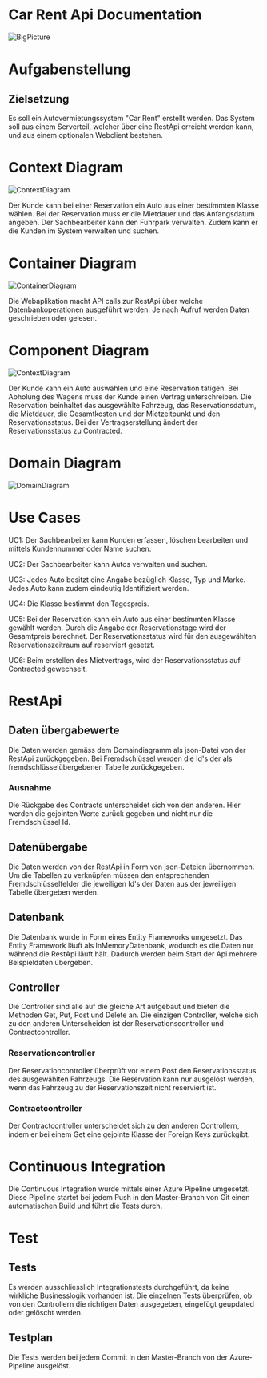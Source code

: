 # Car Rent Api Documentation

![BigPicture](./images/BigPicture.JPG)

# Aufgabenstellung
## Zielsetzung

Es soll ein Autovermietungssystem "Car Rent" erstellt werden. Das System soll aus einem Serverteil, welcher über eine RestApi erreicht werden kann, und aus einem optionalen Webclient bestehen.

# Context Diagram

![ContextDiagram](./images/ContextDiagram.JPG)

Der Kunde kann bei einer Reservation ein Auto aus einer bestimmten Klasse wählen. Bei der Reservation muss er die Mietdauer und das Anfangsdatum angeben. 
Der Sachbearbeiter kann den Fuhrpark verwalten. Zudem kann er die Kunden im System verwalten und suchen.

# Container Diagram

![ContainerDiagram](./images/ContainerDiagram.JPG)

Die Webaplikation macht API calls zur RestApi über welche Datenbankoperationen ausgeführt werden. Je nach Aufruf werden Daten geschrieben oder gelesen.

# Component Diagram
![ContextDiagram](./images/ComponentDiagram.JPG)

Der Kunde kann ein Auto auswählen und eine Reservation tätigen. Bei Abholung des Wagens muss der Kunde einen Vertrag unterschreiben. Die Reservation beinhaltet das ausgewählte Fahrzeug, das Reservationsdatum, die Mietdauer, die Gesamtkosten und der Mietzeitpunkt und den Reservationsstatus. Bei der Vertragserstellung ändert der Reservationsstatus zu Contracted. 

# Domain Diagram
![DomainDiagram](./images/DomainModel.JPG)

# Use Cases

UC1: Der Sachbearbeiter kann Kunden erfassen, löschen bearbeiten und mittels Kundennummer oder Name suchen.

UC2: Der Sachbearbeiter kann Autos verwalten und suchen.

UC3: Jedes Auto besitzt eine Angabe bezüglich Klasse, Typ und Marke. Jedes Auto kann zudem eindeutig Identifiziert werden.

UC4: Die Klasse bestimmt den Tagespreis.

UC5: Bei der Reservation kann ein Auto aus einer bestimmten Klasse gewählt werden. Durch die Angabe der Reservationstage wird der Gesamtpreis berechnet. Der Reservationsstatus wird für den ausgewählten Reservationszeitraum auf reserviert gesetzt.

UC6: Beim erstellen des Mietvertrags, wird der Reservationsstatus auf Contracted gewechselt.

# RestApi

## Daten übergabewerte
Die Daten werden gemäss dem Domaindiagramm als json-Datei von der RestApi zurückgegeben. Bei Fremdschlüssel werden die Id's der als fremdschlüsselübergebenen Tabelle zurückgegeben.

### Ausnahme
Die Rückgabe des Contracts unterscheidet sich von den anderen. Hier werden die gejointen Werte zurück gegeben und nicht nur die Fremdschlüssel Id.

## Datenübergabe
Die Daten werden von der RestApi in Form von json-Dateien übernommen. Um die Tabellen zu verknüpfen müssen den entsprechenden Fremdschlüsselfelder die jeweiligen Id's der Daten aus der jeweiligen Tabelle übergeben werden.

## Datenbank
Die Datenbank wurde in Form eines Entity Frameworks umgesetzt. Das Entity Framework läuft als InMemoryDatenbank, wodurch es die Daten nur während die RestApi läuft hält. Dadurch werden beim Start der Api mehrere Beispieldaten übergeben.

## Controller
Die Controller sind alle auf die gleiche Art aufgebaut und bieten die Methoden Get, Put, Post und Delete an. Die einzigen Controller, welche sich zu den anderen Unterscheiden ist der Reservationscontroller und Contractcontroller.

### Reservationcontroller
Der Reservationcontroller überprüft vor einem Post den Reservationsstatus des ausgewählten Fahrzeugs. Die Reservation kann nur ausgelöst werden, wenn das Fahrzeug zu der Reservationszeit nicht reserviert ist.

### Contractcontroller
Der Contractcontroller unterscheidet sich zu den anderen Controllern, indem er bei einem Get eine gejointe Klasse der Foreign Keys zurückgibt.

# Continuous Integration

Die Continuous Integration wurde mittels einer Azure Pipeline umgesetzt. Diese Pipeline startet bei jedem Push in den Master-Branch von Git einen automatischen Build und führt die Tests durch.

# Test

## Tests
Es werden ausschliesslich Integrationstests durchgeführt, da keine wirkliche Businesslogik vorhanden ist. Die einzelnen Tests überprüfen, ob von den Controllern die richtigen Daten ausgegeben, eingefügt geupdated oder gelöscht werden. 

## Testplan
Die Tests werden bei jedem Commit in den Master-Branch von der Azure-Pipeline ausgelöst.
